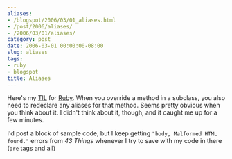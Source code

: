```yaml
---
aliases:
- /blogspot/2006/03/01_aliases.html
- /post/2006/aliases/
- /2006/03/01/aliases/
category: post
date: 2006-03-01 00:00:00-08:00
slug: aliases
tags:
- ruby
- blogspot
title: Aliases
---
```


Here's my [TIL](../../../card/TIL.md) for [Ruby](../../../card/Ruby.md). When you override a method in a subclass, you also need to redeclare any aliases for that method. Seems pretty obvious when you think about it. I didn't think about it, though, and it caught me up for a few minutes.

I'd post a block of sample code, but I keep getting `"body, Malformed HTML found."`
errors from *43 Things* whenever I try to save with my code in there (`pre` tags and
all)
